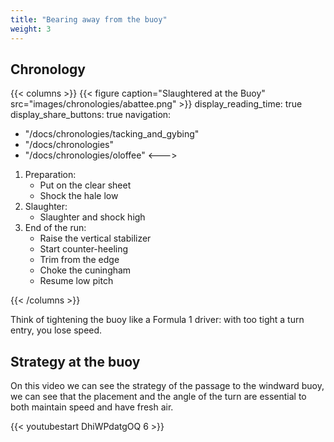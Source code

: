 ```yaml
---
title: "Bearing away from the buoy"
weight: 3
---
```

## Chronology
{{< columns >}}
{{< figure caption="Slaughtered at the Buoy" src="images/chronologies/abattee.png" >}}
display_reading_time: true
display_share_buttons: true
navigation:
  - "/docs/chronologies/tacking_and_gybing"
  - "/docs/chronologies"
  - "/docs/chronologies/oloffee"
<--->

1. Preparation:
   * Put on the clear sheet
   * Shock the hale low
2. Slaughter:
   * Slaughter and shock high
3. End of the run:
   * Raise the vertical stabilizer
   * Start counter-heeling
   * Trim from the edge
   * Choke the cuningham
   * Resume low pitch

{{< /columns >}}

Think of tightening the buoy like a Formula 1 driver: with too tight a turn entry, you lose speed.

## Strategy at the buoy
On this video we can see the strategy of the passage to the windward buoy, we can see that the placement and the angle of the turn are essential to both maintain speed and have fresh air.

{{< youtubestart DhiWPdatgOQ 6 >}}
